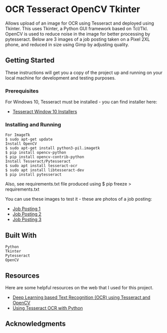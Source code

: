 # OCR Tesseract OpenCV Tkinter
Allows upload of an image for OCR using Tesseract and deployed using Tkinter.  This uses Tkinter, a Python GUI framework based on Tcl/Tkl.   OpenCV is used to reduce noise in the image for better processing by pytesseract. Below are 3 images of a job posting taken on a Pixel 2XL phone, and reduced in size using Gimp by adjusting quality. 

## Getting Started
These instructions will get you a copy of the project up and running on your local machine for development and testing purposes.

### Prerequisites
For Windows 10, Tesseract must be installed - you can find installer here:
* [Tesseract Window 10 Installers](https://github.com/UB-Mannheim/tesseract/wiki)


### Installing and Running
```
For ImageTk
$ sudo apt-get update
Install OpenCV
$ sudo apt-get install python3-pil.imagetk
$ pip install opencv-python 
$ pip install opencv-contrib-python
Install Tesseract/Pytesseract
$ sudo apt install tesseract-ocr
$ sudo apt install libtesseract-dev
$ pip install pytesseract
```

Also, see requirements.txt file produced using 
$ pip freeze > requirements.txt

You can use these images to test it - these are photos of a job posting:

* [Job Posting 1](https://www.torzyn.com/ocr/senior_python_developer_nlplogix1_sm.jpg)
* [Job Posting 2](https://www.torzyn.com/ocr/senior_python_developer_nlplogix2_sm.jpg)
* [Job Posting 3](https://www.torzyn.com/ocr/senior_python_developer_nlplogix3_sm.jpg)


## Built With
```
Python
Tkinter
Pytesseract
OpenCV
```

## Resources

Here are some helpful resources on the web that I used for this project. 

* [Deep Learning based Text Recognition (OCR) using Tesseract and OpenCV](https://www.learnopencv.com/deep-learning-based-text-recognition-ocr-using-tesseract-and-opencv/)
* [Using Tesseract OCR with Python](https://www.pyimagesearch.com/2017/07/10/using-tesseract-ocr-python/)


## Acknowledgments


